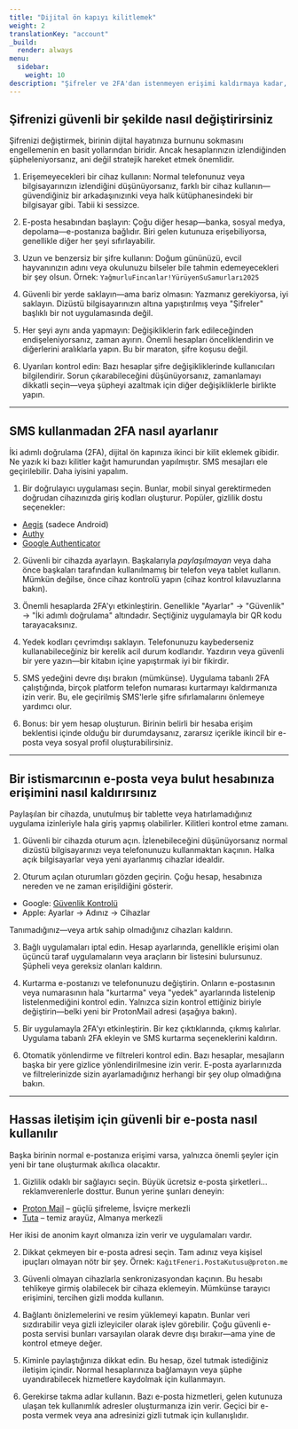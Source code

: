 ```yaml
---
title: "Dijital ön kapıyı kilitlemek"
weight: 2
translationKey: "account"
_build:
  render: always
menu:
  sidebar:
    weight: 10
description: "Şifreler ve 2FA'dan istenmeyen erişimi kaldırmaya kadar, bu bölüm hesaplarınızı nasıl geri alacağınızı—sessizce, sakinleştirici bir şekilde ve şüphe çekmeden—adım adım anlatıyor. İster e-posta, sosyal medya, ister bankacılık olsun, kontrol burada başlıyor."
---
```


## Şifrenizi güvenli bir şekilde nasıl değiştirirsiniz

Şifrenizi değiştirmek, birinin dijital hayatınıza burnunu sokmasını engellemenin en basit yollarından biridir. Ancak hesaplarınızın izlendiğinden şüpheleniyorsanız, ani değil stratejik hareket etmek önemlidir.

1. Erişemeyecekleri bir cihaz kullanın: Normal telefonunuz veya bilgisayarınızın izlendiğini düşünüyorsanız, farklı bir cihaz kullanın—güvendiğiniz bir arkadaşınızınki veya halk kütüphanesindeki bir bilgisayar gibi. Tabii ki sessizce.

2. E-posta hesabından başlayın: Çoğu diğer hesap—banka, sosyal medya, depolama—e-postanıza bağlıdır. Biri gelen kutunuza erişebiliyorsa, genellikle diğer her şeyi sıfırlayabilir.

3. Uzun ve benzersiz bir şifre kullanın: Doğum gününüzü, evcil hayvanınızın adını veya okulunuzu bilseler bile tahmin edemeyecekleri bir şey olsun. Örnek: `YağmurluFincanlar!YürüyenSuSamurları2025`

4. Güvenli bir yerde saklayın—ama bariz olmasın: Yazmanız gerekiyorsa, iyi saklayın. Dizüstü bilgisayarınızın altına yapıştırılmış veya "Şifreler" başlıklı bir not uygulamasında değil.

5. Her şeyi aynı anda yapmayın: Değişikliklerin fark edileceğinden endişeleniyorsanız, zaman ayırın. Önemli hesapları önceliklendirin ve diğerlerini aralıklarla yapın. Bu bir maraton, şifre koşusu değil.

6. Uyarıları kontrol edin: Bazı hesaplar şifre değişikliklerinde kullanıcıları bilgilendirir. Sorun çıkarabileceğini düşünüyorsanız, zamanlamayı dikkatli seçin—veya şüpheyi azaltmak için diğer değişikliklerle birlikte yapın.

---

## SMS kullanmadan 2FA nasıl ayarlanır

İki adımlı doğrulama (2FA), dijital ön kapınıza ikinci bir kilit eklemek gibidir. Ne yazık ki bazı kilitler kağıt hamurundan yapılmıştır. SMS mesajları ele geçirilebilir. Daha iyisini yapalım.

1. Bir doğrulayıcı uygulaması seçin. Bunlar, mobil sinyal gerektirmeden doğrudan cihazınızda giriş kodları oluşturur. Popüler, gizlilik dostu seçenekler:

* [Aegis](https://getaegis.app) (sadece Android)
* [Authy](https://authy.com)
* [Google Authenticator](https://support.google.com/accounts/answer/1066447)

2. Güvenli bir cihazda ayarlayın. Başkalarıyla *paylaşılmayan* veya daha önce başkaları tarafından kullanılmamış bir telefon veya tablet kullanın. Mümkün değilse, önce cihaz kontrolü yapın (cihaz kontrol kılavuzlarına bakın).

3. Önemli hesaplarda 2FA'yı etkinleştirin. Genellikle "Ayarlar" → "Güvenlik" → "İki adımlı doğrulama" altındadır. Seçtiğiniz uygulamayla bir QR kodu tarayacaksınız.

4. Yedek kodları çevrimdışı saklayın. Telefonunuzu kaybederseniz kullanabileceğiniz bir kerelik acil durum kodlarıdır. Yazdırın veya güvenli bir yere yazın—bir kitabın içine yapıştırmak iyi bir fikirdir.

5. SMS yedeğini devre dışı bırakın (mümkünse). Uygulama tabanlı 2FA çalıştığında, birçok platform telefon numarası kurtarmayı kaldırmanıza izin verir. Bu, ele geçirilmiş SMS'lerle şifre sıfırlamalarını önlemeye yardımcı olur.

6. Bonus: bir yem hesap oluşturun. Birinin belirli bir hesaba erişim beklentisi içinde olduğu bir durumdaysanız, zararsız içerikle ikincil bir e-posta veya sosyal profil oluşturabilirsiniz.

---

## Bir istismarcının e-posta veya bulut hesabınıza erişimini nasıl kaldırırsınız

Paylaşılan bir cihazda, unutulmuş bir tablette veya hatırlamadığınız uygulama izinleriyle hala giriş yapmış olabilirler. Kilitleri kontrol etme zamanı.

1. Güvenli bir cihazda oturum açın. İzlenebileceğini düşünüyorsanız normal dizüstü bilgisayarınızı veya telefonunuzu kullanmaktan kaçının. Halka açık bilgisayarlar veya yeni ayarlanmış cihazlar idealdir.

2. Oturum açılan oturumları gözden geçirin. Çoğu hesap, hesabınıza nereden ve ne zaman erişildiğini gösterir.

* Google: [Güvenlik Kontrolü](https://myaccount.google.com/security-checkup)
* Apple: Ayarlar → Adınız → Cihazlar

Tanımadığınız—veya artık sahip olmadığınız cihazları kaldırın.

3. Bağlı uygulamaları iptal edin. Hesap ayarlarında, genellikle erişimi olan üçüncü taraf uygulamaların veya araçların bir listesini bulursunuz. Şüpheli veya gereksiz olanları kaldırın.

4. Kurtarma e-postanızı ve telefonunuzu değiştirin. Onların e-postasının veya numarasının hala "kurtarma" veya "yedek" ayarlarında listelenip listelenmediğini kontrol edin. Yalnızca sizin kontrol ettiğiniz biriyle değiştirin—belki yeni bir ProtonMail adresi (aşağıya bakın).

5. Bir uygulamayla 2FA'yı etkinleştirin. Bir kez çıktıklarında, çıkmış kalırlar. Uygulama tabanlı 2FA ekleyin ve SMS kurtarma seçeneklerini kaldırın.

6. Otomatik yönlendirme ve filtreleri kontrol edin. Bazı hesaplar, mesajların başka bir yere gizlice yönlendirilmesine izin verir. E-posta ayarlarınızda ve filtrelerinizde sizin ayarlamadığınız herhangi bir şey olup olmadığına bakın.

---

## Hassas iletişim için güvenli bir e-posta nasıl kullanılır

Başka birinin normal e-postanıza erişimi varsa, yalnızca önemli şeyler için yeni bir tane oluşturmak akıllıca olacaktır.

1. Gizlilik odaklı bir sağlayıcı seçin. Büyük ücretsiz e-posta şirketleri... reklamverenlerle dosttur. Bunun yerine şunları deneyin:

* [Proton Mail](https://proton.me) – güçlü şifreleme, İsviçre merkezli
* [Tuta](https://tuta.com) – temiz arayüz, Almanya merkezli

Her ikisi de anonim kayıt olmanıza izin verir ve uygulamaları vardır.

2. Dikkat çekmeyen bir e-posta adresi seçin. Tam adınız veya kişisel ipuçları olmayan nötr bir şey. Örnek: `KağıtFeneri.PostaKutusu@proton.me`

3. Güvenli olmayan cihazlarla senkronizasyondan kaçının. Bu hesabı tehlikeye girmiş olabilecek bir cihaza eklemeyin. Mümkünse tarayıcı erişimini, tercihen gizli modda kullanın.

4. Bağlantı önizlemelerini ve resim yüklemeyi kapatın. Bunlar veri sızdırabilir veya gizli izleyiciler olarak işlev görebilir. Çoğu güvenli e-posta servisi bunları varsayılan olarak devre dışı bırakır—ama yine de kontrol etmeye değer.

5. Kiminle paylaştığınıza dikkat edin. Bu hesap, özel tutmak istediğiniz iletişim içindir. Normal hesaplarınıza bağlamayın veya şüphe uyandırabilecek hizmetlere kaydolmak için kullanmayın.

6. Gerekirse takma adlar kullanın. Bazı e-posta hizmetleri, gelen kutunuza ulaşan tek kullanımlık adresler oluşturmanıza izin verir. Geçici bir e-posta vermek veya ana adresinizi gizli tutmak için kullanışlıdır.
